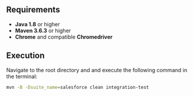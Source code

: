 ## Requirements
- **Java 1.8** or higher
- **Maven 3.6.3** or higher
- **Chrome** and compatible **Chromedriver**

## Execution
Navigate to the root directory and and execute the following command in the terminal:
```sh
mvn -B -Dsuite_name=salesforce clean integration-test
```

